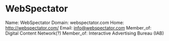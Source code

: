 
# WebSpectator

Name: WebSpectator
Domain: webspectator.com
Home: http://webspectator.com/
Email: info@webspectator.com
Member_of: Digital Content Network(?)
Member_of: Interactive Advertising Bureau (IAB)
